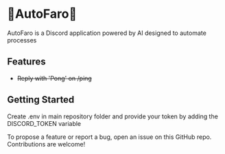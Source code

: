 # 🐶AutoFaro🐶

AutoFaro is a Discord application powered by AI designed to automate processes

## Features

- ~~Reply with 'Pong' on /ping~~

## Getting Started

Create .env in main repository folder and provide your token by adding the DISCORD_TOKEN variable

To propose a feature or report a bug, open an issue on this GitHub repo. Contributions are welcome!


